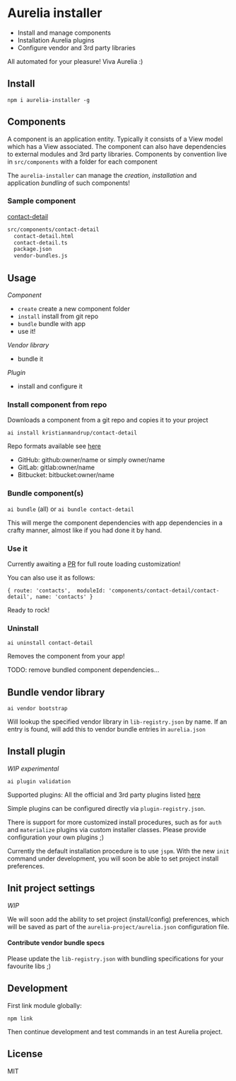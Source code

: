 # Aurelia installer

- Install and manage components
- Installation Aurelia plugins
- Configure vendor and 3rd party libraries

All automated for your pleasure! Viva Aurelia :) 

## Install

`npm i aurelia-installer -g`

## Components

A component is an application entity. Typically it consists of a View model which has a View associated.
The component can also have dependencies to external modules and 3rd party libraries.
Components by convention live in `src/components` with a folder for each component 

The `aurelia-installer` can manage the *creation*, *installation* and application *bundling* of such components!

### Sample component

[contact-detail](https://github.com/kristianmandrup/contact-detail)

```bash
src/components/contact-detail
  contact-detail.html
  contact-detail.ts
  package.json
  vendor-bundles.js
```

## Usage

*Component*
- `create` create a new component folder
- `install` install from git repo
- `bundle` bundle with app
- use it!

*Vendor library*
- bundle it

*Plugin*
- install and configure it

### Install component from repo

Downloads a component from a git repo and copies it to your project

`ai install kristianmandrup/contact-detail`

Repo formats available see [here](https://www.npmjs.com/package/download-git-repo)

- GitHub: github:owner/name or simply owner/name
- GitLab: gitlab:owner/name
- Bitbucket: bitbucket:owner/name

### Bundle component(s)

`ai bundle` (all) or `ai bundle contact-detail`

This will merge the component dependencies with app dependencies in a crafty manner, almost like if you had done it by hand.

### Use it

Currently awaiting a [PR](https://github.com/aurelia/router/pull/381) for full route loading customization! 

You can also use it as follows:

`{ route: 'contacts',  moduleId: 'components/contact-detail/contact-detail', name: 'contacts' }`

Ready to rock!

### Uninstall

`ai uninstall contact-detail`

Removes the component from your app! 

TODO: remove bundled component dependencies...

## Bundle vendor library

`ai vendor bootstrap`

Will lookup the specified vendor library in `lib-registry.json` by name.
If an entry is found, will add this to vendor bundle entries in `aurelia.json` 

## Install plugin

*WIP experimental*

`ai plugin validation`

Supported plugins: All the official and 3rd party plugins listed [here](http://blog.durandal.io/2015/11/17/aurelia-beta-week-day-2-plugins/) 

Simple plugins can be configured directly via `plugin-registry.json`.

There is support for more customized install procedures, such as for `auth` and `materialize` plugins via custom installer classes. 
Please provide configuration your own plugins ;)

Currently the default installation procedure is to use `jspm`. With the new `init` command under development, you will soon be able to set project install preferences.

## Init project settings

*WIP*

We will soon add the ability to set project (install/config) preferences, which will be saved as part of the `aurelia-project/aurelia.json` configuration file.

#### Contribute vendor bundle specs

Please update the `lib-registry.json` with bundling specifications for your favourite libs ;)

## Development

First link module globally:

`npm link`

Then continue development and test commands in an test Aurelia project. 

## License

MIT